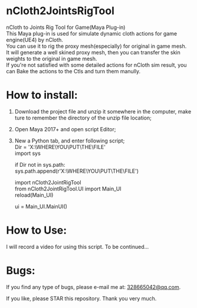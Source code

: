# nCloth2JointsRigTool
nCloth to Joints Rig Tool for Game(Maya Plug-in)  
This Maya plug-in is used for simulate dynamic cloth actions for game engine(UE4) by nCloth.  
You can use it to rig the proxy mesh(especially) for original in game mesh.  
It will generate a well skined proxy mesh, then you can transfer the skin weights to the original in game mesh.  
If you're not satisfied with some detailed actions for nCloth sim result, you can Bake the actions to the Ctls and turn them manully.  

# How to install:
1. Download the project file and unzip it somewhere in the computer, make ture to remember the directory of the unzip file location;  
2. Open Maya 2017+ and open script Editor;  
3. New a Python tab, and enter following script;  
   Dir = 'X:\WHERE\YOU\PUT\THE\FILE'  
   import sys  

   if Dir not in sys.path:		
				sys.path.append(r'X:\WHERE\YOU\PUT\THE\FILE') 

   import nCloth2JointRigTool  
   from nCloth2JointRigTool.UI import Main_UI  
   reload(Main_UI)  

   ui = Main_UI.MainUI()  

# How to Use:
I will record a video for using this script. To be continued...    

# Bugs:  
If you find any type of bugs, please e-mail me at: 328665042@qq.com.    
    
If you like, please STAR this repository. Thank you very much.    
